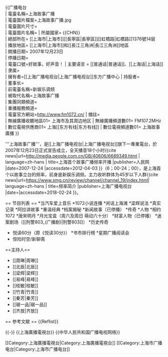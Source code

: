 {{广播电台  
| 電臺名稱=上海故事广播  
| 電臺圖片檔案=上海故事广播.jpg     
| 電臺圖片尺寸=  
| 電臺圖片名稱= 
| 所屬國家= {{CHN}}  
| 總部所在= [[上海市|上海市]][[長寧區|長寧區]][[虹橋路|虹橋路]]1376號14层  
| 播放地區= [[上海市|上海市]]和[[長江三角洲|長江三角洲]]地區  
| 開播日期= 2007年12月23日  
| 停播日期=   
| 電臺口號=好故事，好声音！ 
| 主要语言        = [[普通话|普通话]]、[[上海话|上海话]]
| 隶属=   
| 擁有者=[[上海广播电视台|上海广播电视台]]东方广播中心 
| 持股者=   
| 董事长=  
| 前電臺名稱=新娱乐调频   
| 被取代名稱=上海故事广播     
| 集團同類頻道=   
| 重播服務頻道=   
| 電臺官方網站=http://www.fm1072.cn/ 
| 備註=   
| 無線廣播收聽地區01= 上海市及其周边地区
| 無線廣播頻道數01= FM107.2MHz
| 數位電視供應商01= 上海[[东方有线|东方有线]]
| 數位電視頻道數01= 上海故事廣播
}}

'''上海故事广播'''，是[[上海广播电视台|上海广播电视台]]旗下一專業電台，於2007年12月23日正式宣告成立，全天播音18个小时<ref>{{cite news|url=http://media.people.com.cn/GB/40606/6689349.html | language=zh-hans | title=上海首个故事广播频率开播 |publisher=人民网 |date=2007-12-24 |accessdate=2012-04-03 }}</ref>（6；00-24；00），是上海首个以故事立台的频率，前身是新娱乐调频。主力收听群体为45岁以下人群<ref>{{cite news|url=https://www.smg.cn/review/channel/channel_19/index.html| language=zh-hans | title=频率简介 |publisher=上海广播电视台 |date=|accessdate=2018-02-24 }}</ref>。

== 节目列表 ==
*当汽车爱上音乐 
*1072小说连播
*闲话上海滩
*梁辉说法
*真实记录
*阿拉讲故事
*重温经典
*档案揭秘
*新闻故事（已停播）
*传奇
*人物
*相约1072
*唐宋明月
*月光宝盒（周六及周日 萌动六十分）
*财富人物（已停播）
*迷案剧场（[[刑警803_(广播剧)|刑警803]]）
*历史传奇
* 悦读60分（原《悦读30分》）
*书市排行榜
*星期广播阅读会
* 惊险时空/新聊斋

==主持人==
* [[周琳|周琳]]
* [[北辰|北辰]]
* [[梁辉|梁辉]]
* [[易峰|易峰]]
* [[桂敏|桂敏]]
* [[竹青|竹青]]
* [[秦芳|秦芳]]
* [[琚一品|琚一品]]
* [[齐放|齐放]]

== 参考文献 ==
{{Reflist}}

{{-}}
{{上海廣播電視台}} 
{{中华人民共和国广播电视网络}} 	 

[[Category:上海廣播電視台|Category:上海廣播電視台]]
[[Category:上海市广播电台|Category:上海市广播电台]]